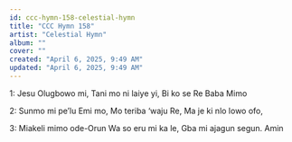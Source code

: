 ```yaml
---
id: ccc-hymn-158-celestial-hymn
title: "CCC Hymn 158"
artist: "Celestial Hymn"
album: ""
cover: ""
created: "April 6, 2025, 9:49 AM"
updated: "April 6, 2025, 9:49 AM"
---
```


1: Jesu Olugbowo mi,
Tani mo ni laiye yi,
Bi ko se Re Baba Mimo

2: Sunmo mi pe’lu Emi mo,
Mo teriba ‘waju Re,
Ma je ki nlo lowo ofo,

3: Miakeli mimo ode-Orun
Wa so eru mi ka le,
Gba mi ajagun segun. Amin